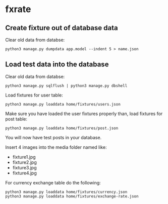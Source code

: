 # fxrate

## Create fixture out of database data 

Clear old data from databse:
```
python3 manage.py dumpdata app.model --indent 5 > name.json
```

## Load test data into the database

Clear old data from databse:
```
python3 manage.py sqlflush | python3 manage.py dbshell
```

Load fixtures for user table:
```
python3 manage.py loaddata home/fixtures/users.json
```

Make sure you have loaded the user fixtures properly than, load fixtures for post table:
```
python3 manage.py loaddata home/fixtures/post.json
```
You will now have test posts in your database.

Insert 4 images into the media folder named like:
- fixture1.jpg 
- fixture2.jpg 
- fixture3.jpg 
- fixture4.jpg 

For currency exchange table do the following: 
```
python3 manage.py loaddata home/fixtures/currency.json
python3 manage.py loaddata home/fixtures/exchange-rate.json
```